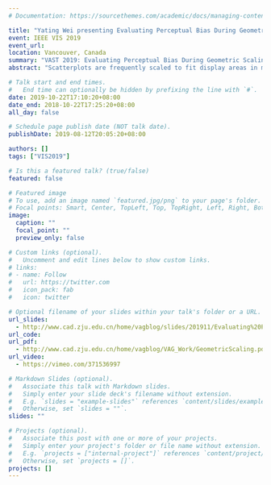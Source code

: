 ```yaml
---
# Documentation: https://sourcethemes.com/academic/docs/managing-content/

title: "Yating Wei presenting Evaluating Perceptual Bias During Geometric Scaling of Scatterplots at IEEE VAST 2019"
event: IEEE VIS 2019
event_url:
location: Vancouver, Canada
summary: "VAST 2019: Evaluating Perceptual Bias During Geometric Scaling of Scatterplots"
abstract: "Scatterplots are frequently scaled to fit display areas in multi-view and multi-device data analysis environments. A common method used for scaling is to enlarge or shrink the entire scatterplot together with the inside points synchronously and proportionally. This process is called geometric scaling. However, geometric scaling of scatterplots may cause a perceptual bias, that is, the perceived and physical values of visual features may be dissociated with respect to geometric scaling. For example, if a scatterplot is projected from a laptop to a large projector screen, then observers may feel that the scatterplot shown on the projector has fewer points than that viewed on the laptop. This paper presents an evaluation study on the perceptual bias of visual features in scatterplots caused by geometric scaling. The study focuses on three fundamental visual features (i.e., numerosity, correlation, and cluster separation) and three hypotheses that are formulated on the basis of our experience. We carefully design three controlled experiments by using well-prepared synthetic data and recruit participants to complete the experiments on the basis of their subjective experience. With a detailed analysis of the experimental results, we obtain a set of instructive findings. First, geometric scaling causes a bias that has a linear relationship with the scale ratio. Second, no significant difference exists between the biases measured from normally and uniformly distributed scatterplots. Third, changing the point radius can correct the bias to a certain extent. These findings can be used to inspire the design decisions of scatterplots in various scenarios."

# Talk start and end times.
#   End time can optionally be hidden by prefixing the line with `#`.
date: 2019-10-22T17:10:20+08:00
date_end: 2018-10-22T17:25:20+08:00
all_day: false

# Schedule page publish date (NOT talk date).
publishDate: 2019-08-12T20:05:20+08:00

authors: []
tags: ["VIS2019"]

# Is this a featured talk? (true/false)
featured: false

# Featured image
# To use, add an image named `featured.jpg/png` to your page's folder.
# Focal points: Smart, Center, TopLeft, Top, TopRight, Left, Right, BottomLeft, Bottom, BottomRight.
image:
  caption: ""
  focal_point: ""
  preview_only: false

# Custom links (optional).
#   Uncomment and edit lines below to show custom links.
# links:
# - name: Follow
#   url: https://twitter.com
#   icon_pack: fab
#   icon: twitter

# Optional filename of your slides within your talk's folder or a URL.
url_slides:
  - http://www.cad.zju.edu.cn/home/vagblog/slides/201911/Evaluating%20Perceptual%20Bias%20During%20Geometric%20Scaling%20of%20Scatterplots-final.pdf
url_code:
url_pdf:
  - http://www.cad.zju.edu.cn/home/vagblog/VAG_Work/GeometricScaling.pdf
url_video:
  - https://vimeo.com/371536997

# Markdown Slides (optional).
#   Associate this talk with Markdown slides.
#   Simply enter your slide deck's filename without extension.
#   E.g. `slides = "example-slides"` references `content/slides/example-slides.md`.
#   Otherwise, set `slides = ""`.
slides: ""

# Projects (optional).
#   Associate this post with one or more of your projects.
#   Simply enter your project's folder or file name without extension.
#   E.g. `projects = ["internal-project"]` references `content/project/deep-learning/index.md`.
#   Otherwise, set `projects = []`.
projects: []
---
```

